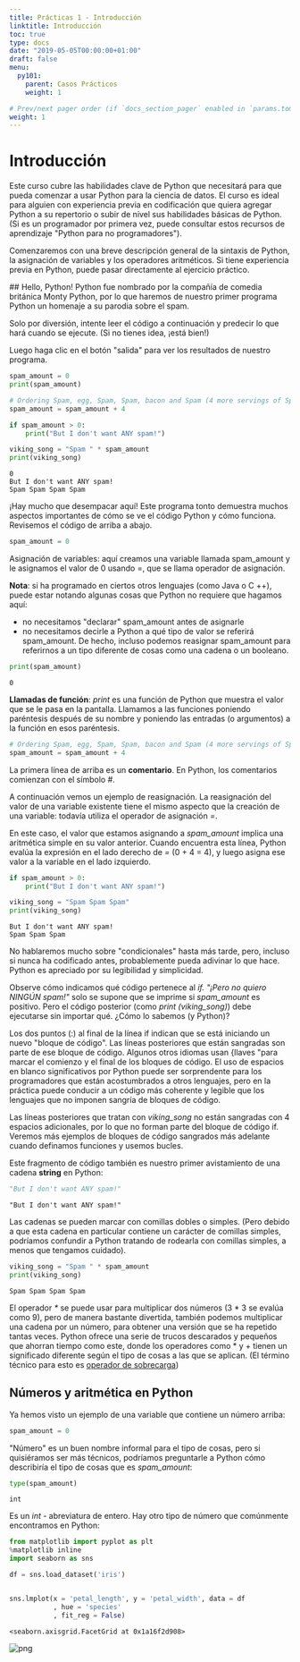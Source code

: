 ```yaml
---
title: Prácticas 1 - Introducción
linktitle: Introducción
toc: true
type: docs
date: "2019-05-05T00:00:00+01:00"
draft: false
menu:
  py101:
    parent: Casos Prácticos
    weight: 1

# Prev/next pager order (if `docs_section_pager` enabled in `params.toml`)
weight: 1
---
```



# Introducción
Este curso cubre las habilidades clave de Python que necesitará para que pueda comenzar a usar Python para la ciencia de datos. El curso es ideal para alguien con experiencia previa en codificación que quiera agregar Python a su repertorio o subir de nivel sus habilidades básicas de Python. (Si es un programador por primera vez, puede consultar estos recursos de aprendizaje "Python para no programadores").

Comenzaremos con una breve descripción general de la sintaxis de Python, la asignación de variables y los operadores aritméticos. Si tiene experiencia previa en Python, puede pasar directamente al ejercicio práctico.

## Hello, Python!
Python fue nombrado por la compañía de comedia británica Monty Python, por lo que haremos de nuestro primer programa Python un homenaje a su parodia sobre el spam.

Solo por diversión, intente leer el código a continuación y predecir lo que hará cuando se ejecute. (Si no tienes idea, ¡está bien!)

Luego haga clic en el botón "salida" para ver los resultados de nuestro programa.


```python
spam_amount = 0
print(spam_amount)

# Ordering Spam, egg, Spam, Spam, bacon and Spam (4 more servings of Spam)
spam_amount = spam_amount + 4

if spam_amount > 0:
    print("But I don't want ANY spam!")

viking_song = "Spam " * spam_amount
print(viking_song)
```

    0
    But I don't want ANY spam!
    Spam Spam Spam Spam


¡Hay mucho que desempacar aquí! Este programa tonto demuestra muchos aspectos importantes de cómo se ve el código Python y cómo funciona. Revisemos el código de arriba a abajo.


```python
spam_amount = 0
```

Asignación de variables: aquí creamos una variable llamada spam_amount y le asignamos el valor de 0 usando =, que se llama operador de asignación.

**Nota**: si ha programado en ciertos otros lenguajes (como Java o C ++), puede estar notando algunas cosas que Python no requiere que hagamos aquí:

* no necesitamos "declarar" spam_amount antes de asignarle
* no necesitamos decirle a Python a qué tipo de valor se referirá spam_amount. De hecho, incluso podemos reasignar spam_amount para referirnos a un tipo diferente de cosas como una cadena o un booleano.


```python
print(spam_amount)
```

    0


**Llamadas de función**: _print_ es una función de Python que muestra el valor que se le pasa en la pantalla. Llamamos a las funciones poniendo paréntesis después de su nombre y poniendo las entradas (o argumentos) a la función en esos paréntesis.


```python
# Ordering Spam, egg, Spam, Spam, bacon and Spam (4 more servings of Spam)
spam_amount = spam_amount + 4
```

La primera línea de arriba es un **comentario**. En Python, los comentarios comienzan con el símbolo _#_.

A continuación vemos un ejemplo de reasignación. La reasignación del valor de una variable existente tiene el mismo aspecto que la creación de una variable: todavía utiliza el operador de asignación _=_.

En este caso, el valor que estamos asignando a _spam_amount_ implica una aritmética simple en su valor anterior. Cuando encuentra esta línea, Python evalúa la expresión en el lado derecho de _=_ (0 + 4 = 4), y luego asigna ese valor a la variable en el lado izquierdo.


```python
if spam_amount > 0:
    print("But I don't want ANY spam!")

viking_song = "Spam Spam Spam"
print(viking_song)
```

    But I don't want ANY spam!
    Spam Spam Spam


No hablaremos mucho sobre "condicionales" hasta más tarde, pero, incluso si nunca ha codificado antes, probablemente pueda adivinar lo que hace. Python es apreciado por su legibilidad y simplicidad.

Observe cómo indicamos qué código pertenece al _if. "¡Pero no quiero NINGÚN spam!"_ solo se supone que se imprime si _spam_amount_ es positivo. Pero el código posterior (como _print (viking_song)_) debe ejecutarse sin importar qué. ¿Cómo lo sabemos (y Python)?

Los dos puntos (:) al final de la línea if indican que se está iniciando un nuevo "bloque de código". Las líneas posteriores que están sangradas son parte de ese bloque de código. Algunos otros idiomas usan {llaves "para marcar el comienzo y el final de los bloques de código. El uso de espacios en blanco significativos por Python puede ser sorprendente para los programadores que están acostumbrados a otros lenguajes, pero en la práctica puede conducir a un código más coherente y legible que los lenguajes que no imponen sangría de bloques de código.

Las líneas posteriores que tratan con _viking_song_ no están sangradas con 4 espacios adicionales, por lo que no forman parte del bloque de código if. Veremos más ejemplos de bloques de código sangrados más adelante cuando definamos funciones y usemos bucles.

Este fragmento de código también es nuestro primer avistamiento de una cadena **string** en Python:


```python
"But I don't want ANY spam!"
```




    "But I don't want ANY spam!"



Las cadenas se pueden marcar con comillas dobles o simples. (Pero debido a que esta cadena en particular contiene un carácter de comillas simples, podríamos confundir a Python tratando de rodearla con comillas simples, a menos que tengamos cuidado).


```python
viking_song = "Spam " * spam_amount
print(viking_song)
```

    Spam Spam Spam Spam


El operador _\*_ se puede usar para multiplicar dos números (3 * 3 se evalúa como 9), pero de manera bastante divertida, también podemos multiplicar una cadena por un número, para obtener una versión que se ha repetido tantas veces. Python ofrece una serie de trucos descarados y pequeños que ahorran tiempo como este, donde los operadores como * y + tienen un significado diferente según el tipo de cosas a las que se aplican. (El término técnico para esto es [operador de sobrecarga](https://en.wikipedia.org/wiki/Operator_overloading))

## Números y aritmética en Python
Ya hemos visto un ejemplo de una variable que contiene un número arriba:


```python
spam_amount = 0
```

"Número" es un buen nombre informal para el tipo de cosas, pero si quisiéramos ser más técnicos, podríamos preguntarle a Python cómo describiría el tipo de cosas que es *spam_amount*:


```python
type(spam_amount)
```




    int



Es un *int* - abreviatura de entero. Hay otro tipo de número que comúnmente encontramos en Python:


```python
from matplotlib import pyplot as plt
%matplotlib inline
import seaborn as sns

df = sns.load_dataset('iris')


sns.lmplot(x = 'petal_length', y = 'petal_width', data = df
           , hue = 'species'
           , fit_reg = False)
```




    <seaborn.axisgrid.FacetGrid at 0x1a16f2d908>




![png](../output_21_1.png)



```python

```


```python

```


```python


```


```python

```
